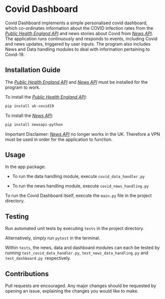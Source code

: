 # Covid Dashboard

Covid Dashboard implements a simple personalised covid dashboard, which co-ordinates information about the COVID infection rates from the 
[_Public Health England API_](https://publichealthengland.github.io/coronavirus-dashboard-api-python-sdk/) and news 
stories about Covid from [_News API_](https://newsapi.org/). 
The application runs continuously and responds to events, including Covid and news updates, triggered by user inputs.
The program also includes News and Data handling modules to deal with information pertaining to Covid-19. 

## Installation Guide

The [_Public Health England API_](https://publichealthengland.github.io/coronavirus-dashboard-api-python-sdk/) and 
[_News API_](https://newsapi.org/) must be installed for the program to work.

To install the [_Public Health England API_](https://publichealthengland.github.io/coronavirus-dashboard-api-python-sdk/):
```bash
pip install uk-covid19
```

To install the [_News API_](https://newsapi.org/):

```bash
pip install newsapi-python
```

Important Disclaimer: [_News API_](https://newsapi.org/) no longer works in the UK. Therefore a VPN must be used in 
order for the application to function. 

## Usage

In the app package:

- To run the data handling module, execute `covid_data_handler.py`

- To run the news handling module, execute `covid_news_handling.py`

To run the Covid Dashboard itself,  execute the `main.py` file in the project directory.

## Testing 

Run automated unit tests by executing `tests` in the project directory.

Alternatively, simply run `pytest` in the terminal.

Within `tests`, the news, data and dashboard modules can each be tested by running `test_covid_data_handler.py`, 
`test_news_data_handling.py` and `test_dashboard.py `respectively.



## Contributions

Pull requests are encouraged. Any major changes should be requested by opening an issue, explaining the changes 
you would like to make.











